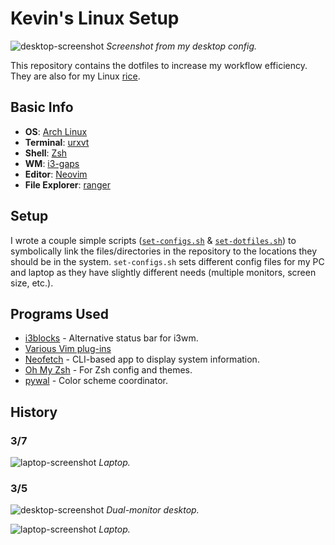 <!---  Intro {{{ --> 
# Kevin's Linux Setup

![desktop-screenshot](https://i.imgur.com/DivyfTu.png)
*Screenshot from my desktop config.*

This repository contains the dotfiles to increase my workflow efficiency. They
are also for my Linux
[rice](https://www.reddit.com/r/unixporn/comments/3iy3wd/stupid_question_what_is_ricing/cukxwog/).
<!---  }}} Intro -->

<!---  Basic Info {{{ --> 
## Basic Info
* **OS**: [Arch Linux](https://www.archlinux.org/)
* **Terminal**: [urxvt](https://www.wikiwand.com/en/Rxvt) 
* **Shell**: [Zsh](http://zsh.sourceforge.net/)
* **WM**: [i3-gaps](https://github.com/Airblader/i3)
* **Editor**: [Neovim](https://github.com/neovim/neovim)
* **File Explorer**: [ranger](https://ranger.github.io/)
<!---  }}} Basic Info --> 

<!---  Setup {{{ --> 
## Setup
I wrote a couple simple scripts
([`set-configs.sh`](https://github.com/Kevin-Mok/linux-config/blob/master/configs/set-configs.sh) &
[`set-dotfiles.sh`](https://github.com/Kevin-Mok/linux-config/blob/master/dotfiles/set-dotfiles.sh))
to symbolically link the files/directories in the repository to the locations
they should be in the system. `set-configs.sh` sets different config files for
my PC and laptop as they have slightly different needs (multiple monitors,
screen size, etc.).
<!---  }}} Setup --> 

<!---  Programs Used {{{ --> 
## Programs Used
* [i3blocks](https://github.com/vivien/i3blocks) - Alternative status bar for
  i3wm.
* [Various Vim plug-ins](https://github.com/Kevin-Mok/linux-config/blob/master/dotfiles/vimrc#L54)
* [Neofetch](https://github.com/dylanaraps/neofetch) - CLI-based app to display
  system information.
* [Oh My Zsh](https://github.com/robbyrussell/oh-my-zsh) - For Zsh config and
  themes.
* [pywal](https://github.com/dylanaraps/pywal) - Color scheme coordinator.
<!---  }}} Programs Used --> 

<!-- History {{{ -->
## History

### 3/7
![laptop-screenshot](https://i.imgur.com/UpdX90A.png)
*Laptop.*

### 3/5
![desktop-screenshot](https://i.imgur.com/mbu9aYf.png)
*Dual-monitor desktop.*

![laptop-screenshot](https://i.imgur.com/hrSnXmV.png)
*Laptop.*
<!-- }}} History -->
